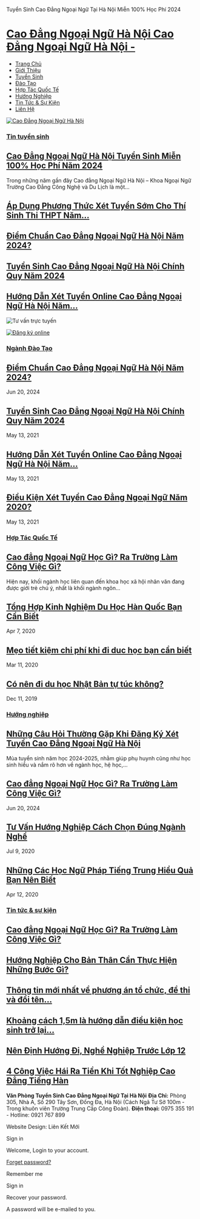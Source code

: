  



 






Tuyển Sinh Cao Đẳng Ngoại Ngữ Tại Hà Nội Miễn 100% Học Phí 2024



[Cao Đẳng Ngoại Ngữ Hà Nội
Cao Đẳng Ngoại Ngữ Hà Nội -](http://caodangngoainguhn.com/)
======================================================================================

* [Trang Chủ](http://caodangngoainguhn.com/)
* [Giới Thiệu](http://caodangngoainguhn.com/gioi-thieu)
* [Tuyển Sinh](http://caodangngoainguhn.com/tuyen-sinh)
* [Đào Tạo](http://caodangngoainguhn.com/nganh-dao-tao)
* [Hợp Tác Quốc Tế](http://caodangngoainguhn.com/hop-tac-quoc-te)
* [Hướng Nghiệp](http://caodangngoainguhn.com/huong-nghiep)
* [Tin Tức & Sự Kiện](http://caodangngoainguhn.com/tin-tuc)
* [Liên Hệ](http://caodangngoainguhn.com/lien-he)

[![Cao Đẳng Ngoại Ngữ Hà Nội](http://caodangngoainguhn.com/wp-content/uploads/2024/06/cao-dang-ngoai-ngu-ha-noi.png)](http://caodangngoainguhn.com/)



### [Tin tuyển sinh](http://caodangngoainguhn.com/tuyen-sinh)

[Cao Đẳng Ngoại Ngữ Hà Nội Tuyển Sinh Miễn 100% Học Phí Năm 2024](http://caodangngoainguhn.com/cao-dang-ngoai-ngu-ha-noi-tuyen-sinh-mien-100-hoc-phi-nam-2024.html)
-------------------------------------------------------------------------------------------------------------------------------------------------------------------

Trong những năm gần đây Cao đẳng Ngoại Ngữ Hà Nội – Khoa Ngoại Ngữ Trường Cao Đẳng Công Nghệ và Du Lịch là một…

[Áp Dụng Phương Thức Xét Tuyển Sớm Cho Thí Sinh Thi THPT Năm…](http://caodangngoainguhn.com/ap-dung-phuong-thuc-xet-tuyen-som-cho-thi-sinh-thi-thpt-nam-2024.html "Áp Dụng Phương Thức Xét Tuyển Sớm Cho Thí Sinh Thi THPT Năm 2024")
-------------------------------------------------------------------------------------------------------------------------------------------------------------------------------------------------------------------------------------

[Điểm Chuẩn Cao Đẳng Ngoại Ngữ Hà Nội Năm 2024?](http://caodangngoainguhn.com/diem-chuan-cao-dang-ngoai-ngu-ha-noi-nam-2024.html "Điểm Chuẩn Cao Đẳng Ngoại Ngữ Hà Nội Năm 2024?")
----------------------------------------------------------------------------------------------------------------------------------------------------------------------------------

[Tuyển Sinh Cao Đẳng Ngoại Ngữ Hà Nội Chính Quy Năm 2024](http://caodangngoainguhn.com/tuyen-sinh-cao-dang-ngoai-ngu-viet-nam-chinh-quy-nam-2021.html "Tuyển Sinh Cao Đẳng Ngoại Ngữ Hà Nội Chính Quy Năm 2024")
----------------------------------------------------------------------------------------------------------------------------------------------------------------------------------------------------------------

[Hướng Dẫn Xét Tuyển Online Cao Đẳng Ngoại Ngữ Hà Nội Năm…](http://caodangngoainguhn.com/huong-dan-xet-tuyen-online-cao-dang-ngoai-ngu-viet-nam-nam-2021.html "Hướng Dẫn Xét Tuyển Online Cao Đẳng Ngoại Ngữ Hà Nội Năm 2024")
------------------------------------------------------------------------------------------------------------------------------------------------------------------------------------------------------------------------------

![Tư vấn trực tuyến](http://caodangngoainguhn.com/wp-content/uploads/2020/02/tu-van-tuyen-sinh-10.gif)

[![Đăng ký online](http://caodangngoainguhn.com/wp-content/uploads/2020/02/dang-ky-hoc.gif)](https://docs.google.com/forms/d/1bEdxLtfg1HXU_cLoMoKpMRif58ACLIjGibh0FJQa7j4/)

### [Ngành Đào Tạo](http://caodangngoainguhn.com/nganh-dao-tao)

[Điểm Chuẩn Cao Đẳng Ngoại Ngữ Hà Nội Năm 2024?](http://caodangngoainguhn.com/diem-chuan-cao-dang-ngoai-ngu-ha-noi-nam-2024.html)
---------------------------------------------------------------------------------------------------------------------------------

Jun 20, 2024

[Tuyển Sinh Cao Đẳng Ngoại Ngữ Hà Nội Chính Quy Năm 2024](http://caodangngoainguhn.com/tuyen-sinh-cao-dang-ngoai-ngu-viet-nam-chinh-quy-nam-2021.html)
------------------------------------------------------------------------------------------------------------------------------------------------------

May 13, 2021

[Hướng Dẫn Xét Tuyển Online Cao Đẳng Ngoại Ngữ Hà Nội Năm…](http://caodangngoainguhn.com/huong-dan-xet-tuyen-online-cao-dang-ngoai-ngu-viet-nam-nam-2021.html)
--------------------------------------------------------------------------------------------------------------------------------------------------------------

May 13, 2021

[Điều Kiện Xét Tuyển Cao Đẳng Ngoại Ngữ Năm 2020?](http://caodangngoainguhn.com/dieu-kien-xet-tuyen-cao-dang-ngoai-ngu-viet-nam-nam-2020.html)
----------------------------------------------------------------------------------------------------------------------------------------------

May 13, 2021

### [Hợp Tác Quốc Tế](http://caodangngoainguhn.com/hop-tac-quoc-te)

[Cao đẳng Ngoại Ngữ Học Gì? Ra Trường Làm Công Việc Gì?](http://caodangngoainguhn.com/cao-dang-ngoai-ngu-hoc-gi-ra-truong-lam-cong-viec-gi.html)
------------------------------------------------------------------------------------------------------------------------------------------------

Hiện nay, khối ngành học liên quan đến khoa học xã hội nhân văn đang được giới trẻ chú ý, nhất là khối ngành ngôn…

[Tổng Hợp Kinh Nghiệm Du Học Hàn Quốc Bạn Cần Biết](http://caodangngoainguhn.com/tong-hop-kinh-nghiem-du-hoc-han-quoc-ban-can-biet.html)
----------------------------------------------------------------------------------------------------------------------------------------

Apr 7, 2020

[Mẹo tiết kiệm chi phí khi đi duc học bạn cần biết](http://caodangngoainguhn.com/meo-tiet-kiem-chi-phi-khi-di-duc-hoc-ban-can-biet.html)
----------------------------------------------------------------------------------------------------------------------------------------

Mar 11, 2020

[Có nên đi du học Nhật Bản tự túc không?](http://caodangngoainguhn.com/co-nen-di-du-hoc-nhat-ban-tu-tuc-khong.html)
-------------------------------------------------------------------------------------------------------------------

Dec 11, 2019

### [Hướng nghiệp](http://caodangngoainguhn.com/huong-nghiep)

[Những Câu Hỏi Thường Gặp Khi Đăng Ký Xét Tuyển Cao Đẳng Ngoại Ngữ Hà Nội](http://caodangngoainguhn.com/nhung-cau-hoi-thuong-gap-khi-dang-ky-xet-tuyen-cao-dang-ngoai-ngu-ha-noi.html)
--------------------------------------------------------------------------------------------------------------------------------------------------------------------------------------

Mùa tuyển sinh năm học 2024-2025, nhằm giúp phụ huynh cũng như học sinh hiểu và nắm rõ hơn về ngành học, hệ học,…

[Cao đẳng Ngoại Ngữ Học Gì? Ra Trường Làm Công Việc Gì?](http://caodangngoainguhn.com/cao-dang-ngoai-ngu-hoc-gi-ra-truong-lam-cong-viec-gi.html)
------------------------------------------------------------------------------------------------------------------------------------------------

Jun 20, 2024

[Tư Vấn Hướng Nghiệp Cách Chọn Đúng Ngành Nghề](http://caodangngoainguhn.com/tu-van-huong-nghiep-cach-chon-dung-nganh-nghe.html)
--------------------------------------------------------------------------------------------------------------------------------

Jul 9, 2020

[Những Các Học Ngữ Pháp Tiếng Trung Hiểu Quả Bạn Nên Biết](http://caodangngoainguhn.com/nhung-cac-hoc-ngu-phap-tieng-trung-hieu-qua-ban-nen-biet.html)
------------------------------------------------------------------------------------------------------------------------------------------------------

Apr 12, 2020

### [Tin tức & sự kiện](http://caodangngoainguhn.com/tin-tuc)

[Cao đẳng Ngoại Ngữ Học Gì? Ra Trường Làm Công Việc Gì?](http://caodangngoainguhn.com/cao-dang-ngoai-ngu-hoc-gi-ra-truong-lam-cong-viec-gi.html "Cao đẳng Ngoại Ngữ Học Gì? Ra Trường Làm Công Việc Gì?")
---------------------------------------------------------------------------------------------------------------------------------------------------------------------------------------------------------

[Hướng Nghiệp Cho Bản Thân Cần Thực Hiện Những Bước Gì?](http://caodangngoainguhn.com/huong-nghiep-cho-ban-than-can-thuc-hien-nhung-buoc-gi.html "Hướng Nghiệp Cho Bản Thân Cần Thực Hiện Những Bước Gì?")
----------------------------------------------------------------------------------------------------------------------------------------------------------------------------------------------------------

[Thông tin mới nhất về phương án tổ chức, đề thi và đổi tên…](http://caodangngoainguhn.com/thong-tin-moi-nhat-ve-phuong-an-to-chuc-de-thi-va-doi-ten-ky-thi-thpt.html "Thông tin mới nhất về phương án tổ chức, đề thi và đổi tên kỳ thi THPT")
-----------------------------------------------------------------------------------------------------------------------------------------------------------------------------------------------------------------------------------------------

[Khoảng cách 1,5m là hướng dẫn điều kiện học sinh trở lại…](http://caodangngoainguhn.com/khoang-cach-15m-la-huong-dan-dieu-kien-hoc-sinh-tro-lai-truong-cua-bo-gddt.html "Khoảng cách 1,5m là hướng dẫn điều kiện học sinh trở lại trường của Bộ GDĐT")
-------------------------------------------------------------------------------------------------------------------------------------------------------------------------------------------------------------------------------------------------------

[Nên Định Hướng Đi, Nghề Nghiệp Trước Lớp 12](http://caodangngoainguhn.com/nen-dinh-huong-di-nghe-nghiep-truoc-lop-12.html "Nên Định Hướng Đi, Nghề Nghiệp Trước Lớp 12")
-------------------------------------------------------------------------------------------------------------------------------------------------------------------------

[4 Công Việc Hái Ra Tiền Khi Tốt Nghiệp Cao Đẳng Tiếng Hàn](http://caodangngoainguhn.com/4-cong-viec-hai-ra-tien-khi-tot-nghiep-cao-dang-tieng-han.html "4 Công Việc Hái Ra Tiền Khi Tốt Nghiệp Cao Đẳng Tiếng Hàn")
--------------------------------------------------------------------------------------------------------------------------------------------------------------------------------------------------------------------



**Văn Phòng Tuyển Sinh Cao Đẳng Ngoại Ngữ Tại Hà Nội**
**Địa Chỉ:** Phòng 305, Nhà A, Số 290 Tây Sơn, Đống Đa, Hà Nội (Cách Ngã Tư Sở 100m - Trong khuôn viên Trường Trung Cấp Công Đoàn).
**Điện thoại:** 0975 355 191 - Hotline: 0921 767 899

Website Design: Liên Kết Mới






Sign in

Welcome, Login to your account.

[Forget password?](http://caodangngoainguhn.com/wp-login.php?action=lostpassword&redirect_to=http%3A%2F%2Fcaodangngoainguhn.com%2F)


Remember me

Sign in

Recover your password.

A password will be e-mailed to you.